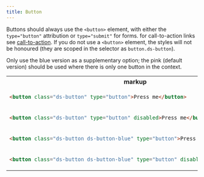 ```yaml
---
title: Button
---
```


Buttons should always use the `<button>` element, with either the `type="button"` attribution or `type="submit"` for forms. for call-to-action links see [call-to-action]({{side.basedir}}/components/call-to-action). If you do not use a `<button>` element, the styles will not be honoured (they are scoped in the selector as `button.ds-button`).

Only use the blue version as a supplementary option; the pink (default version) should be used where there is only one button in the context.

<table class="site-table" style="table-layout: fixed">
  <tr>
    <th>markup</th>
    <th>demo</th>
  </tr>
  <tr>
    <td>

```html
<button class="ds-button" type="button">Press me</button>
```

</td>
<td>
<div class="ds-type">
  <button class="ds-button" type="button">Press me</button>
</div>
</td>
  </tr>
  <tr>
    <td>

```html
<button class="ds-button" type="button" disabled>Press me</button>
```

</td>
<td>
<div class="ds-type">
  <button class="ds-button" type="button" disabled>Press me</button>
</div>
</td>
  </tr>
  <tr>
    <td>

```html
<button class="ds-button ds-button-blue" type="button">Press me</button>
```

</td>
<td>
<div class="ds-type">
  <button class="ds-button ds-button-blue" type="button">Press me</button>
</div>
</td>
  </tr>
  <tr>
    <td>

```html
<button class="ds-button ds-button-blue" type="button" disabled>Press me</button>
```

</td>
<td>
<div class="ds-type">
  <button class="ds-button ds-button-blue" type="button" disabled>Press me</button>
</div>
</td>
  </tr>
</table>
